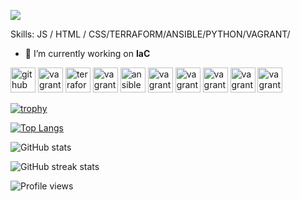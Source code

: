 ![](https://www.itprotoday.com/sites/itprotoday.com/files/styles/article_featured_retina/public/programming%20evolution.jpg?itok=WTj9-yNz)

Skills: JS / HTML / CSS/TERRAFORM/ANSIBLE/PYTHON/VAGRANT/

- 🔭 I’m currently working on **IaC**

[<img src='https://github.com/yalait/yalait.github.io/blob/main/logos/github-svgrepo-com.svg' alt='github' height='40'>](https://github.com/yalait)
[<img src='https://github.com/yalait/yalait.github.io/blob/main/logos/gitlab-svgrepo-com.svg' alt='vagrant' height='40'>](https://www.vagrantup.com/)
[<img src='https://github.com/yalait/yalait.github.io/blob/main/logos/terraform-icon-svgrepo-com.svg' alt='terraform' height='40'>](https://app.terraform.io/app/4technology/workspaces)
[<img src='https://github.com/yalait/yalait.github.io/blob/main/logos/vagrant-icon-svgrepo-com.svg' alt='vagrant' height='40'>](https://www.vagrantup.com/)
[<img src='https://github.com/yalait/yalait.github.io/blob/main/logos/icons8-ansible.svg' alt='ansible' height='40'>](https://www.ansible.com/)
[<img src='https://github.com/yalait/yalait.github.io/blob/main/logos/bash-icon-svgrepo-com.svg' alt='vagrant' height='40'>](https://www.vagrantup.com/)
[<img src='https://github.com/yalait/yalait.github.io/blob/main/logos/html-svgrepo-com.svg' alt='vagrant' height='40'>](https://www.vagrantup.com/)
[<img src='https://github.com/yalait/yalait.github.io/blob/main/logos/css-svgrepo-com.svg' alt='vagrant' height='40'>](https://www.vagrantup.com/)
[<img src='https://github.com/yalait/yalait.github.io/blob/main/logos/django-icon-svgrepo-com.svg' alt='vagrant' height='40'>](https://www.vagrantup.com/)
[<img src='https://github.com/yalait/yalait.github.io/blob/main/logos/django-icon-svgrepo-com.svg' alt='vagrant' height='40'>](https://www.vagrantup.com/)

[![trophy](https://github-profile-trophy.vercel.app/?username=yalait)](https://github.com/ryo-ma/github-profile-trophy)

[![Top Langs](https://github-readme-stats.vercel.app/api/top-langs/?username=yalait)](https://github.com/anuraghazra/github-readme-stats)

![GitHub stats](https://github-readme-stats.vercel.app/api?username=yalait&show_icons=true)

![GitHub streak stats](https://github-readme-streak-stats.herokuapp.com/?user=yalait)

![Profile views](https://gpvc.arturio.dev/yalait)
